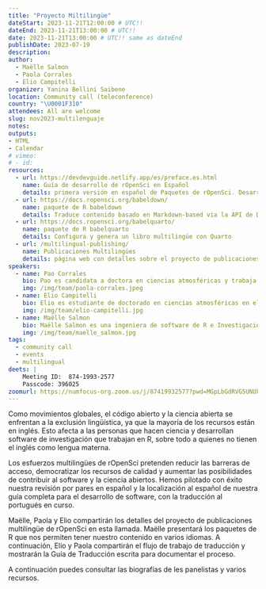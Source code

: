 ```yaml
---
title: "Proyecto Miltilingüe"
dateStart: 2023-11-21T12:00:00 # UTC!!
dateEnd: 2023-11-21T13:00:00 # UTC!!
date: 2023-11-21T13:00:00 # UTC!! same as dateEnd
publishDate: 2023-07-19
description: 
author:
  - Maëlle Salmon
  - Paola Corrales
  - Elio Campitelli
organizer: Yanina Bellini Saibene
location: Community call (teleconference)
country: "\U0001F310"
attendees: All are welcome
slug: nov2023-multilenguaje
notes: 
outputs:
- HTML
- Calendar 
# vimeo:
# - id: 
resources:
  - url: https://devdevguide.netlify.app/es/preface.es.html
    name: Guía de desarrollo de rOpenSci en Español 
    details: primera versión en español de Paquetes de rOpenSci. Desarrollo, mantenimiento y revisión por pares.
  - url: https://docs.ropensci.org/babeldown/
    name: paquete de R babeldown 
    details: Traduce contenido basado en Markdown-based via la API de DeepL
  - url: https://docs.ropensci.org/babelquarto/
    name: paquete de R babelquarto
    details: Configura y genera un libro multilingüe con Quarto
  - url: /multilingual-publishing/
    name: Publicaciones Multilingües
    details: página web con detalles sobre el proyecto de publicaciones multilingües de rOpenSci 
speakers:  
  - name: Pao Corrales
    bio: Pao es candidata a doctora en ciencias atmosféricas y trabaja en la predicción de condiciones meteorológicas adversas en Argentina. También es profesora en la Universidad Nacional Guillermo Brown enseñando R y herramientas relacionadas. También desarrolla materiales de enseñanza con licencia abierta y contribuye a varias comunidades de práctica relacionadas con R.
    img: /img/team/paola-corrales.jpeg
  - name: Elio Campitelli
    bio: Elio es estudiante de doctorado en ciencias atmosféricas en el Centro de Investigación Oceánica y Atmosférica. También mantiene varios paquetes R de código abierto (por ejemplo, ggnewscale; metR) y contribuye a otros paquetes, como data.table y ggplot2. Sígele en [mastodon](https://mastodon.social/@eliocamp) y consulta su [sitio web](https://eliocamp.github.io/).
    img: /img/team/elio-campitelli.jpg
  - name: Maëlle Salmon
    bio: Maëlle Salmon es una ingeniera de software de R e Investigación, trabaja a tiempo parcial en rOpenSci donde, entre otras cosas, creó y mantiene los paquetes de R babeldown y babelquarto, y mantiene la guía [rOpenSci Packages: Development, Maintenance, and Peer Review](https://devguide.ropensci.org/). También creó el [blog R-hub](https://blog.r-hub.io) y coescribió el libro [HTTP testing in R](https://books.ropensci.org/http-testing) con [Scott Chamberlain](/author/scott-chamberlain). Vive en Nancy, Francia. Es una políglota entusiasta (de lenguas latinas y germánicas). Puedes sefuir a Maëlle en [GitHub](https://github.com/maelle), [Mastodon](https://mastodon.social/@maelle), [Website](https://masalmon.eu/), [rOpenSci](/author/maëlle-salmon/).
    img: /img/team/maelle_salmon.jpg  
tags:
  - community call
  - events
  - multilingual
deets: |
    Meeting ID:  874-1993-2577 
    Passcode: 396025
zoomurl: https://numfocus-org.zoom.us/j/87419932577?pwd=MGpLbGdRVG5UNUk2dmpkUnE1NjdCUT09
---
```



Como movimientos globales, el código abierto y la ciencia abierta se enfrentan a la exclusión lingüística, ya que la mayoría de los recursos están en inglés. Esto afecta a las personas que hacen ciencia y desarrollan software de investigación que trabajan en R, sobre todo a quienes no tienen el inglés como lengua materna.

Los esfuerzos multilingües de rOpenSci pretenden reducir las barreras de acceso, democratizar los recursos de calidad y aumentar las posibilidades de contribuir al software y la ciencia abiertos. Hemos pilotado con éxito nuestra revisión por pares en español y la localización al español de nuestra guía completa para el desarrollo de software, con la traducción al portugués en curso.

Maëlle, Paola y Elio compartirán los detalles del proyecto de publicaciones multilingüe de rOpenSci en esta llamada. Maëlle presentará los paquetes de R que nos permiten tener nuestro contenido en varios idiomas. A continuación, Elio y Paola compartirán el flujo de trabajo de traducción y mostrarán la Guía de Traducción escrita para documentar el proceso.

A continuación puedes consultar las biografías de les panelistas y varios recursos.
